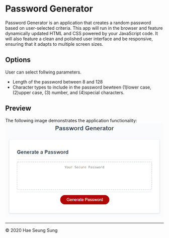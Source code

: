 # Password Generator

Password Generator is an application that creates a random password based on user-selected criteria. This app will run in the browser and feature dynamically updated HTML and CSS powered by your JavaScript code. It will also feature a clean and polished user interface and be responsive, ensuring that it adapts to multiple screen sizes.


## Options
User can select follwing parameters.
* Length of the password between 8 and 128
* Character types to include in the password bewteen (1)lower case, (2)upper case, (3) number, and (4)special characters.


## Preview
The following image demonstrates the application functionality:
![password generator demo](./Assets/03-javascript-homework-demo.png)

- - -
© 2020 Hae Seung Sung